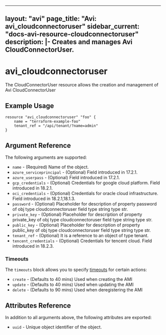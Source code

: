 <!--
    Copyright 2021 VMware, Inc.
    SPDX-License-Identifier: Mozilla Public License 2.0
-->
---
layout: "avi"
page_title: "Avi: avi_cloudconnectoruser"
sidebar_current: "docs-avi-resource-cloudconnectoruser"
description: |-
  Creates and manages Avi CloudConnectorUser.
---

# avi_cloudconnectoruser

The CloudConnectorUser resource allows the creation and management of Avi CloudConnectorUser

## Example Usage

```hcl
resource "avi_cloudconnectoruser" "foo" {
    name = "terraform-example-foo"
    tenant_ref = "/api/tenant/?name=admin"
}
```

## Argument Reference

The following arguments are supported:

* `name` - (Required) Name of the object.
* `azure_serviceprincipal` - (Optional) Field introduced in 17.2.1.
* `azure_userpass` - (Optional) Field introduced in 17.2.1.
* `gcp_credentials` - (Optional) Credentials for google cloud platform. Field introduced in 18.2.1.
* `oci_credentials` - (Optional) Credentials for oracle cloud infrastructure. Field introduced in 18.2.1,18.1.3.
* `password` - (Optional) Placeholder for description of property password of obj type cloudconnectoruser field type string  type str.
* `private_key` - (Optional) Placeholder for description of property private_key of obj type cloudconnectoruser field type string  type str.
* `public_key` - (Optional) Placeholder for description of property public_key of obj type cloudconnectoruser field type string  type str.
* `tenant_ref` - (Optional) It is a reference to an object of type tenant.
* `tencent_credentials` - (Optional) Credentials for tencent cloud. Field introduced in 18.2.3.


### Timeouts

The `timeouts` block allows you to specify [timeouts](https://www.terraform.io/docs/configuration/resources.html#timeouts) for certain actions:

* `create` - (Defaults to 40 mins) Used when creating the AMI
* `update` - (Defaults to 40 mins) Used when updating the AMI
* `delete` - (Defaults to 90 mins) Used when deregistering the AMI

## Attributes Reference

In addition to all arguments above, the following attributes are exported:

* `uuid` -  Unique object identifier of the object.

